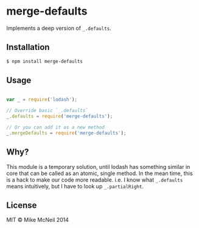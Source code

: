 # merge-defaults

Implements a deep version of `_.defaults`.


## Installation

```sh
$ npm install merge-defaults
```

## Usage

```javascript

var _ = require('lodash');

// Override basic `_.defaults`
_.defaults = require('merge-defaults');

// Or you can add it as a new method
_.mergeDefaults = require('merge-defaults');

```

## Why?

This module is a temporary solution, until lodash has something
similar in core that can be called as an atomic, single method.
In the mean time, this is a hack to make our code more readable.
i.e. I know what `_.defaults` means intuitively, but I have to look up `_.partialRight`.

## License

MIT &copy; Mike McNeil 2014
